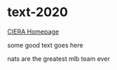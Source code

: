 # text-2020

[CIERA Homepage](https://sites.northwestern.edu/cierareu/)

some good text goes here

nats are the greatest mlb team ever
